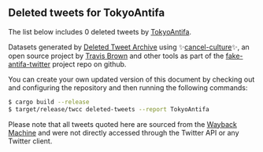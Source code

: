 ## Deleted tweets for TokyoAntifa

The list below includes 0 deleted tweets by
[TokyoAntifa](https://twitter.com/TokyoAntifa).



Datasets generated by [Deleted Tweet Archive](https://twitter.com/deletedtweet161) using ✨[cancel-culture](https://github.com/travisbrown/cancel-culture)✨, an open source project by 
[Travis Brown](https://twitter.com/travisbrown) and other tools as part of the 
[fake-antifa-twitter](https://github.com/antifacheck161/fake-antifa-twitter) project repo on github.

You can create your own updated version of this document by checking out and configuring the
repository and then running the following commands:

```bash
$ cargo build --release
$ target/release/twcc deleted-tweets --report TokyoAntifa
```

Please note that all tweets quoted here are sourced from the
[Wayback Machine](https://web.archive.org) and were not directly accessed through the Twitter API or
any Twitter client.

